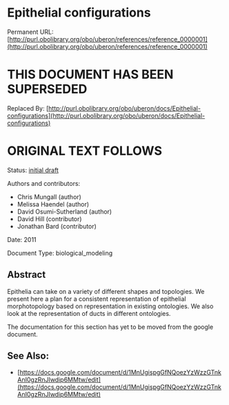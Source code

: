 # Epithelial configurations


Permanent URL: [http://purl.obolibrary.org/obo/uberon/references/reference_0000001](http://purl.obolibrary.org/obo/uberon/references/reference_0000001)

# THIS DOCUMENT HAS BEEN SUPERSEDED


Replaced By: [http://purl.obolibrary.org/obo/uberon/docs/Epithelial-configurations](http://purl.obolibrary.org/obo/uberon/docs/Epithelial-configurations)

# ORIGINAL TEXT FOLLOWS


Status: [initial draft](http://purl.org/spar/pso/initial-draft)

Authors and contributors:

 * Chris Mungall (author)
 * Melissa Haendel (author)
 * David Osumi-Sutherland (author)
 * David Hill (contributor)
 * Jonathan Bard (contributor)

Date: 2011

Document Type: biological_modeling

## Abstract
Epithelia can take on a variety of different shapes and topologies. We present here a plan for a consistent representation of epithelial morphotopology based on representation in existing ontologies. We also look at the representation of ducts in different ontologies.


The documentation for this section has yet to be moved from the google document.



## See Also:
 * [https://docs.google.com/document/d/1MnUgispgGfNQoezYzWzzGTnkAnI0gzRnJIwdip6MMtw/edit](https://docs.google.com/document/d/1MnUgispgGfNQoezYzWzzGTnkAnI0gzRnJIwdip6MMtw/edit)


